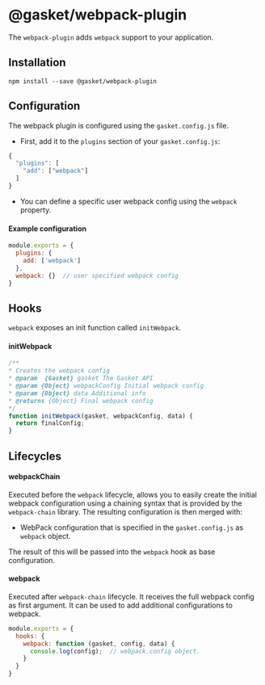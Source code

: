# @gasket/webpack-plugin

The `webpack-plugin` adds `webpack` support to your application.

## Installation

```
npm install --save @gasket/webpack-plugin
```

## Configuration

The webpack plugin is configured using the `gasket.config.js` file.

- First, add it to the `plugins` section of your `gasket.config.js`:

```js
{
  "plugins": [
    "add": ["webpack"]
  ]
}
```

- You can define a specific user webpack config using the `webpack` property.

#### Example configuration

```js
module.exports = {
  plugins: {
    add: ['webpack']
  },
  webpack: {}  // user specified webpack config
}
```

## Hooks

`webpack` exposes an init function called `initWebpack`.

#### initWebpack

```js
/**
* Creates the webpack config
* @param  {Gasket} gasket The Gasket API
* @param {Object} webpackConfig Initial webpack config
* @param {Object} data Additional info
* @returns {Object} Final webpack config
*/
function initWebpack(gasket, webpackConfig, data) {
  return finalConfig;
}
```

## Lifecycles

#### webpackChain

Executed before the `webpack` lifecycle, allows you to easily create the
initial webpack configuration using a chaining syntax that is provided by the
`webpack-chain` library. The resulting configuration is then merged with:

- WebPack configuration that is specified in the `gasket.config.js` as `webpack` object.

The result of this will be passed into the `webpack` hook as base configuration.

#### webpack

Executed after `webpack-chain` lifecycle. It receives the full webpack config as first
argument. It can be used to add additional configurations to webpack.

```js
module.exports = {
  hooks: {
    webpack: function (gasket, config, data) {
      console.log(config);  // webpack.config object.
    }
  }
}
```
